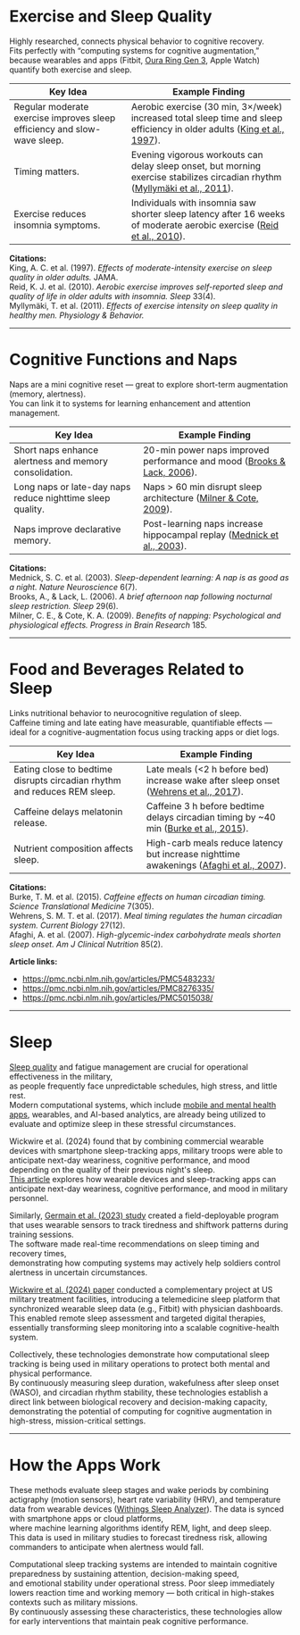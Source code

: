 # Exercise and Sleep Quality

Highly researched, connects physical behavior to cognitive recovery.  
Fits perfectly with “computing systems for cognitive augmentation,” because wearables and apps (Fitbit, [Oura Ring Gen 3](./Oura%20Ring%20Gen%203.md), Apple Watch) quantify both exercise and sleep.


| Key Idea | Example Finding |
| --------- | ---------------- |
| Regular moderate exercise improves sleep efficiency and slow-wave sleep. | Aerobic exercise (30 min, 3×/week) increased total sleep time and sleep efficiency in older adults ([King et al., 1997](https://jamanetwork.com/journals/jama/article-abstract/416497)). |
| Timing matters. | Evening vigorous workouts can delay sleep onset, but morning exercise stabilizes circadian rhythm ([Myllymäki et al., 2011](https://pubmed.ncbi.nlm.nih.gov/21443960/)). |
| Exercise reduces insomnia symptoms. | Individuals with insomnia saw shorter sleep latency after 16 weeks of moderate aerobic exercise ([Reid et al., 2010](https://academic.oup.com/sleep/article/33/4/541/2454461)). |


**Citations:**  
King, A. C. et al. (1997). *Effects of moderate-intensity exercise on sleep quality in older adults.* JAMA.  
Reid, K. J. et al. (2010). *Aerobic exercise improves self-reported sleep and quality of life in older adults with insomnia.* *Sleep* 33(4).  
Myllymäki, T. et al. (2011). *Effects of exercise intensity on sleep quality in healthy men.* *Physiology & Behavior.*

---

# Cognitive Functions and Naps

Naps are a mini cognitive reset — great to explore short-term augmentation (memory, alertness).  
You can link it to systems for learning enhancement and attention management.

| Key Idea                                         | Example Finding                                                                                                                            |
| ------------------------------------------------ | -----------------------------------------------------------------------------------------------------------------------------------------  |
| Short naps enhance alertness and memory consolidation. | 20-min power naps improved performance and mood ([Brooks & Lack, 2006](https://academic.oup.com/sleep/article-pdf/29/6/831/13663418/sleep-29-6-831.pdf)). |
| Long naps or late-day naps reduce nighttime sleep quality. | Naps > 60 min disrupt sleep architecture ([Milner & Cote, 2009](https://pubmed.ncbi.nlm.nih.gov/19645971/)).                               |
| Naps improve declarative memory.                 | Post-learning naps increase hippocampal replay ([Mednick et al., 2003](https://pubmed.ncbi.nlm.nih.gov/12819785/)).                        |



**Citations:**  
Mednick, S. C. et al. (2003). *Sleep-dependent learning: A nap is as good as a night.* *Nature Neuroscience* 6(7).  
Brooks, A., & Lack, L. (2006). *A brief afternoon nap following nocturnal sleep restriction.* *Sleep* 29(6).  
Milner, C. E., & Cote, K. A. (2009). *Benefits of napping: Psychological and physiological effects.* *Progress in Brain Research* 185.

---

# Food and Beverages Related to Sleep

Links nutritional behavior to neurocognitive regulation of sleep.  
Caffeine timing and late eating have measurable, quantifiable effects — ideal for a cognitive-augmentation focus using tracking apps or diet logs.

| Key Idea | Example Finding |
| --------- | ---------------- |
| Eating close to bedtime disrupts circadian rhythm and reduces REM sleep. | Late meals (<2 h before bed) increase wake after sleep onset ([Wehrens et al., 2017](https://www.cell.com/current-biology/fulltext/S0960-9822(17)30628-9)). |
| Caffeine delays melatonin release. | Caffeine 3 h before bedtime delays circadian timing by ~40 min ([Burke et al., 2015](https://www.science.org/doi/10.1126/scitranslmed.aac5125)). |
| Nutrient composition affects sleep. | High-carb meals reduce latency but increase nighttime awakenings ([Afaghi et al., 2007](https://academic.oup.com/ajcn/article/85/2/426/4633137)). |


**Citations:**  
Burke, T. M. et al. (2015). *Caffeine effects on human circadian timing.* *Science Translational Medicine* 7(305).  
Wehrens, S. M. T. et al. (2017). *Meal timing regulates the human circadian system.* *Current Biology* 27(12).  
Afaghi, A. et al. (2007). *High-glycemic-index carbohydrate meals shorten sleep onset.* *Am J Clinical Nutrition* 85(2).

**Article links:**  
- https://pmc.ncbi.nlm.nih.gov/articles/PMC5483233/  
- https://pmc.ncbi.nlm.nih.gov/articles/PMC8276335/  
- https://pmc.ncbi.nlm.nih.gov/articles/PMC5015038/

---

# Sleep

[Sleep quality](./Sleep%20Quality%20and%20Blue%20Light.md) and fatigue management are crucial for operational effectiveness in the military,  
as people frequently face unpredictable schedules, high stress, and little rest.  
Modern computational systems, which include [mobile and mental health apps](./Mental%20Health%20Apps.md),
wearables, and AI-based analytics, are already being utilized to evaluate and optimize sleep in these stressful circumstances.

Wickwire et al. (2024) found that by combining commercial wearable devices with smartphone sleep-tracking apps, military troops were able to anticipate next-day weariness, cognitive performance, and mood depending on the quality of their previous night's sleep.  
[This article](https://www.nature.com/articles/s44323-024-00008-y) explores how wearable devices and sleep-tracking apps can anticipate next-day weariness, cognitive performance, and mood in military personnel.

Similarly, [Germain et al. (2023) study](https://www.jmir.org/2023/1/e40640) created a field-deployable program that uses wearable sensors to track tiredness and shiftwork patterns during training sessions.  
The software made real-time recommendations on sleep timing and recovery times,  
demonstrating how computing systems may actively help soldiers control alertness in uncertain circumstances.

[Wickwire et al. (2024) paper](https://www.frontiersin.org/articles/10.3389/frsle.2024.1304743/full) conducted a complementary project at US military treatment facilities, introducing a telemedicine sleep platform that synchronized wearable sleep data (e.g., Fitbit) with physician dashboards.  
This enabled remote sleep assessment and targeted digital therapies, essentially transforming sleep monitoring into a scalable cognitive-health system.

Collectively, these technologies demonstrate how computational sleep tracking is being used in military operations to protect both mental and physical performance.  
By continuously measuring sleep duration, wakefulness after sleep onset (WASO), and circadian rhythm stability, these technologies establish a direct link between biological recovery and decision-making capacity, demonstrating the potential of computing for cognitive augmentation in high-stress, mission-critical settings.

---

# How the Apps Work
These methods evaluate sleep stages and wake periods by combining actigraphy (motion sensors), heart rate variability (HRV), and temperature data from wearable devices ([Withings Sleep Analyzer](./Withings%20Sleep%20Analyzer.md)).
The data is synced with smartphone apps or cloud platforms,  
where machine learning algorithms identify REM, light, and deep sleep.  
This data is used in military studies to forecast tiredness risk, allowing commanders to anticipate when alertness would fall.

Computational sleep tracking systems are intended to maintain cognitive preparedness by sustaining attention, decision-making speed,  
and emotional stability under operational stress. Poor sleep immediately lowers reaction time and working memory — both critical in high-stakes contexts such as military missions.  
By continuously assessing these characteristics, these technologies allow for early interventions that maintain peak cognitive performance.
